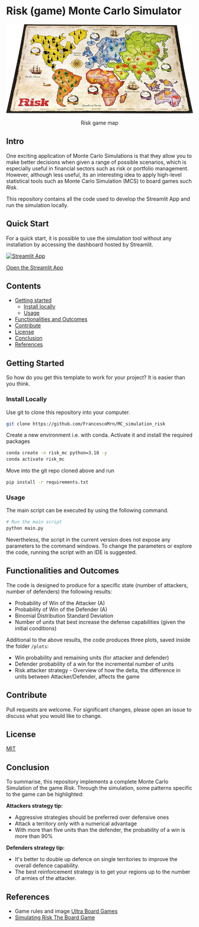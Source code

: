 # Risk (game) Monte Carlo Simulator

![Risk board](images/risk_game.jpg)

<center>Risk game map</center>

## Intro

One exciting application of Monte Carlo Simulations is that they allow you to make better decisions when given a range of possible scenarios, which is especially useful in financial sectors such as risk or portfolio management. However, although less useful, its an interesting idea to apply high-level statistical tools such as Monte Carlo Simulation (MCS) to board games such *Risk*.

This repository contains all the code used to develop the Streamlit App and run the simulation locally.

## Quick Start

For a quick start, it is possible to use the simulation tool without any installation by accessing the dashboard hosted by Streamlit.

[![Streamlit App](https://static.streamlit.io/badges/streamlit_badge_black_white.svg)](https://francescomrn-risk-monte-carlo-simulator-app-lheo12.streamlit.app/) 

[Open the Streamlit App](https://francescomrn-risk-monte-carlo-simulator-app-lheo12.streamlit.app/)

## Contents

*   [Getting started](#getting-started)
    *   [Install locally](#install-locally)
    *   [Usage](#usage)
*   [Functionalities and Outcomes](#functionalities-and-outcomes)
*   [Contribute](#contribute)
*   [License](#license)
*   [Conclusion](#conclusion)
*   [References](#references)

## Getting Started

So how do you get this template to work for your project? It is easier than you think.

### Install Locally

Use git to clone this repository into your computer.

```bash
git clone https://github.com/FrancescoMrn/MC_simulation_risk
```

Create a new environment i.e. with conda. Activate it and install the required packages

```bash
conda create -n risk_mc python=3.10 -y
conda activate risk_mc
```

Move into the git repo cloned above and run

```bash
pip install -r requirements.txt
```

### Usage

The main script can be executed by using the following command.

```bash
# Run the main script
python main.py
```

Nevertheless, the script in the current version does not expose any parameters to the command windows. To change the parameters or explore the code, running the script with an IDE is suggested.

## Functionalities and Outcomes

The code is designed to produce for a specific state (number of attackers, number of defenders) the following results:

- Probability of Win of the Attacker (A)
- Probability of Win of the Defender (A)
- Binomial Distribution Standard Deviation
- Number of units that best increase the defense capabilities (given the initial conditions)

Additional to the above results, the code produces three plots, saved inside the folder ```/plots```:

- Win probability and remaining units (for attacker and defender)
- Defender probability of a win for the incremental number of units
- Risk attacker strategy - Overview of how the delta, the difference in units between Attacker/Defender, affects the game

## Contribute

Pull requests are welcome. For significant changes, please open an issue to discuss what you would like to change.

## License

[MIT](https://choosealicense.com/licenses/mit/)

## Conclusion

To summarise, this repository implements a complete Monte Carlo Simulation of the game *Risk*. Through the simulation, some patterns specific to the game can be highlighted:

**Attackers strategy tip:**

- Aggressive strategies should be preferred over defensive ones
- Attack a territory only with a numerical advantage
- With more than five units than the defender, the probability of a win is more than 90%

**Defenders strategy tip:**

- It's better to double up defence on single territories to improve the overall defence capability.
- The best reinforcement strategy is to get your regions up to the number of armies of the attacker.


## References

- Game rules and image [Ultra Board Games](https://www.ultraboardgames.com/risk/game-rules.php)
- [Simulating Risk The Board Game](https://juliangarratt.com/monte-carlo-simulations-simulating-risk-the-board-game/)
